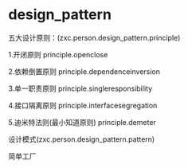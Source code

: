 # design_pattern

五大设计原则：(zxc.person.design_pattern.principle)

1.开闭原则
principle.openclose

2.依赖倒置原则
principle.dependenceinversion

3.单一职责原则
principle.singleresponsibility

4.接口隔离原则
principle.interfacesegregation

5.迪米特法则(最小知道原则)
principle.demeter

设计模式(zxc.person.design_pattern.pattern)

简单工厂







